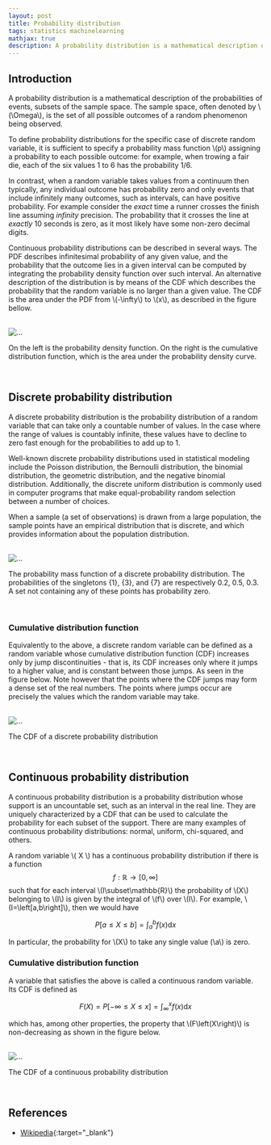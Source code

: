 ```yaml
---
layout: post
title: Probability distribution
tags: statistics machinelearning
mathjax: true
description: A probability distribution is a mathematical description of the probabilities of events, subsets of the sample space. The sample space is the set of all possible outcomes of a random phenomenon being observed.
---
```


## Introduction

A probability distribution is a mathematical description of the probabilities of events, subsets of the sample space. The sample space, often denoted by \\(\Omega\\), is the set of all possible outcomes of a random phenomenon being observed.

To define probability distributions for the specific case of discrete random variable, it is sufficient to specify a probability mass function \\(p\\) assigning a probability to each possible outcome: for example, when trowing a fair die, each of the six values 1 to 6 has the probability 1/6. 

In contrast, when a random variable takes values from a continuum then typically, any individual outcome has probability zero and only events that include infinitely many outcomes, such as intervals, can have positive probability. For example consider the _exact_ time a runner crosses the finish line assuming _infinity_ precision. The probability that it crosses the line at _exactly_ 10 seconds is zero, as it most likely have some non-zero decimal digits.

Continuous probability distributions can be described in several ways. The PDF describes infinitesimal probability of any given value, and the probability  that the outcome lies in a given interval can be computed by integrating the probability density function over such interval. An alternative description of the distribution is by means of the CDF which describes the probability that the random variable is no larger than a given value. The CDF is the area under the PDF from \\(-\infty\\) to \\(x\\), as described in the figure bellow.

<br/>
<div class="card center-image" style="max-width: 40rem;">
  <img src="{{site.baseurl}}/assets/images/fig1_PD.png" class="card-img-top" alt="...">
  <div class="card-body">
    <p class="card-text">On the left is the probability density function. On the right is the cumulative distribution function, which is the area under the probability density curve.</p>
  </div>
</div>
<br/>

## Discrete probability distribution

A discrete probability distribution is the probability distribution of a random variable that can take only a countable number of values. In the case where the range of values is countably infinite, these values have to decline to zero fast enough for the probabilities to add up to 1.

Well-known discrete probability distributions used in statistical modeling include the Poisson distribution, the Bernoulli distribution, the binomial distribution, the geometric distribution, and the negative binomial distribution. Additionally, the discrete uniform distribution is commonly used in computer programs that make equal-probability random selection between a number of choices.

When a sample (a set of observations) is drawn from a large population, the sample points have an empirical distribution that is discrete, and which provides information about the population distribution.

<br/>
<div class="card center-image" style="max-width: 40rem;">
  <img src="{{site.baseurl}}/assets/images/fig2_PD.svg" class="card-img-top" alt="...">
  <div class="card-body">
    <p class="card-text">The probability mass function of a discrete probability distribution. The probabilities of the singletons {1}, {3}, and {7} are respectively 0.2, 0.5, 0.3. A set not containing any of these points has probability zero.</p>
  </div>
</div>
<br/>

### Cumulative distribution function

Equivalently to the above, a discrete random variable can be defined as a random variable whose cumulative distribution function (CDF) increases only by jump discontinuities - that is, its CDF increases only where it jumps to a higher value, and is constant between those jumps. As seen in the figure below. Note however that the points where the CDF jumps may form a dense set of the real numbers. The points where jumps occur are precisely the values which the random variable may take. 

<br/>
<div class="card center-image" style="max-width: 40rem;">
  <img src="{{site.baseurl}}/assets/images/fig3_PD.svg" class="card-img-top" alt="...">
  <div class="card-body">
    <p class="card-text">The CDF of a discrete probability distribution</p>
  </div>
</div>
<br/>

## Continuous probability distribution

A continuous probability distribution is a probability distribution whose support is an uncountable set, such as an interval in the real line. They are uniquely characterized by a CDF that can be used to calculate the probability for each subset of the support. There are many examples of continuous probability distributions: normal, uniform, chi-squared, and others.

A random variable \\( X \\) has a continuous probability distribution if there is a function $$ f:\mathbb{R}\rightarrow\left[0,\infty\right]  $$ such that for each interval \\(I\subset\mathbb{R}\\) the probability of \\(X\\) belonging to \\(I\\) is given by the integral of \\(f\\) over \\(I\\). For example, \\(I=\left[a,b\right]\\), then we would have

$$P\left[a\leq X\leq b\right]=\int_{a}^{b}f\left(x\right)\textrm{d}x$$

In particular, the probability for \\(X\\) to take any single value (\a\\) is zero. 
### Cumulative distribution function

A variable that satisfies the above is called a continuous random variable. Its CDF is defined as

$$F\left(X\right)=P\left[-\infty\leq X\leq x\right]=\int_{\infty}^{x}f\left(x\right)\textrm{d}x$$

which has, among other properties, the property that \\(F\left(X\right)\\) is non-decreasing as shown in the figure below.

<br/>
<div class="card center-image" style="max-width: 40rem;">
  <img src="{{site.baseurl}}/assets/images/fig4_PD.svg" class="card-img-top" alt="...">
  <div class="card-body">
    <p class="card-text">The CDF of a continuous probability distribution</p>
  </div>
</div>
<br/>


## References

- [Wikipedia](https://en.wikipedia.org/wiki/Probability_distribution){:target="_blank"}